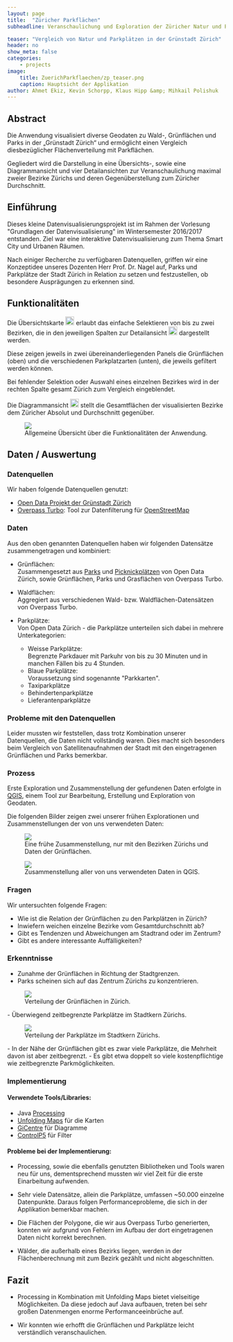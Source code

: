 ```yaml
---
layout: page
title:  "Züricher Parkflächen"
subheadline: Veranschaulichung und Exploration der Züricher Natur und Parkplätze

teaser: "Vergleich von Natur und Parkplätzen in der Grünstadt Zürich"
header: no
show_meta: false
categories:
    - projects
image:
    title: ZuerichParkflaechen/zp_teaser.png
    caption: Hauptsicht der Applikation
author: Ahmet Ekiz, Kevin Schorpp, Klaus Hipp &amp; Mihkail Polishuk
---
```


## Abstract
Die Anwendung visualisiert diverse Geodaten zu Wald-, Grünflächen und Parks in der „Grünstadt Zürich“ und ermöglicht einen Vergleich diesbezüglicher Flächenverteilung mit Parkflächen.

Gegliedert wird die Darstellung in eine Übersichts-, sowie eine Diagrammansicht und vier Detailansichten zur Veranschaulichung maximal zweier Bezirke Zürichs und deren Gegenüberstellung zum Züricher Durchschnitt.

## Einführung
Dieses kleine Datenvisualisierungsprojekt ist im Rahmen der Vorlesung "Grundlagen der Datenvisualisierung" im Wintersemester 2016/2017 entstanden. Ziel war eine interaktive Datenvisualisierung zum Thema Smart City und Urbanen Räumen.

Nach einiger Recherche zu verfügbaren Datenquellen, griffen wir eine Konzeptidee unseres Dozenten Herr Prof. Dr. Nagel auf, Parks und Parkplätze der Stadt Zürich in Relation zu setzen und festzustellen, ob besondere Ausprägungen zu erkennen sind.

## Funktionalitäten
Die Übersichtskarte <img src="{{ site.urlimg }}/ZuerichParkflaechen/zp_A.png" alt="(A)" style="width: 20px; height: 20px;" /> erlaubt das einfache Selektieren von bis zu zwei Bezirken, die in den jeweiligen Spalten zur Detailansicht <img src="{{ site.urlimg }}/ZuerichParkflaechen/zp_B.png" alt="(B)" style="width: 20px; height: 20px;" /> dargestellt werden.

Diese zeigen jeweils in zwei übereinanderliegenden Panels die Grünflächen (oben) und die verschiedenen Parkplatzarten (unten), die jeweils gefiltert werden können.

Bei fehlender Selektion oder Auswahl eines einzelnen Bezirkes wird in der rechten Spalte gesamt Zürich zum Vergleich eingeblendet.

Die Diagrammansicht <img src="{{ site.urlimg }}/ZuerichParkflaechen/zp_C.png" alt="(C)" style="width: 20px; height: 20px;" /> stellt die Gesamtflächen der visualisierten Bezirke dem Züricher Absolut und Durchschnitt gegenüber.

<figure>
  <img src="{{ site.urlimg }}/ZuerichParkflaechen/zp_functions_image.png" />
  <figcaption >Allgemeine Übersicht über die Funktionalitäten der Anwendung.</figcaption>
</figure>

## Daten / Auswertung

### Datenquellen
Wir haben folgende Datenquellen genutzt:

-   [Open Data Projekt der Grünstadt Zürich](https://data.stadt-zuerich.ch/)
-   [Overpass Turbo](https://overpass-turbo.eu/): Tool zur Datenfilterung für [OpenStreetMap](http://openstreetmap.org/)

### Daten
Aus den oben genannten Datenquellen haben wir folgenden Datensätze zusammengetragen und kombiniert:

-   Grünflächen:  
    Zusammengesetzt aus [Parks](https://data.stadt-zuerich.ch/dataset/park) und [Picknickplätzen](https://data.stadt-zuerich.ch/dataset/picknickplatz) von Open Data Zürich, sowie Grünflächen, Parks und Grasflächen von Overpass Turbo.

-   Waldflächen:  
    Aggregiert aus verschiedenen Wald- bzw. Waldflächen-Datensätzen von Overpass Turbo.

-   Parkplätze:  
    Von Open Data Zürich - die Parkplätze unterteilen sich dabei in mehrere Unterkategorien:

    -   Weisse Parkplätze:  
        Begrenzte Parkdauer mit Parkuhr von bis zu 30 Minuten und in manchen Fällen bis zu 4 Stunden.
    -   Blaue Parkplätze:  
        Voraussetzung sind sogenannte "Parkkarten".
    -   Taxiparkplätze
    -   Behindertenparkplätze
    -   Lieferantenparkplätze

### Probleme mit den Datenquellen
Leider mussten wir feststellen, dass trotz Kombination unserer Datenquellen, die Daten nicht vollständig waren.
Dies macht sich besonders beim Vergleich von Satellitenaufnahmen der Stadt mit den eingetragenen Grünflächen und Parks bemerkbar.

### Prozess
Erste Exploration und Zusammenstellung der gefundenen Daten erfolgte in [QGIS](http://qgis.org/de/site/), einem Tool zur Bearbeitung, Erstellung und Exploration von Geodaten.

Die folgenden Bilder zeigen zwei unserer frühen Explorationen und Zusammenstellungen der von uns verwendeten Daten:

<figure>
  <img src="{{ site.urlimg }}/ZuerichParkflaechen/QGIS_Bezirke_GruenUndWaldflaechen.JPG" />
  <figcaption >Eine frühe Zusammenstellung, nur mit den Bezirken Zürichs und Daten der Grünflächen.</figcaption>
</figure>

<figure>
  <img src="{{ site.urlimg }}/ZuerichParkflaechen/QGIS_View.JPG" />
  <figcaption >Zusammenstellung aller von uns verwendeten Daten in QGIS.</figcaption>
</figure>

### Fragen
Wir untersuchten folgende Fragen:

-   Wie ist die Relation der Grünflächen zu den Parkplätzen in Zürich?
-   Inwiefern weichen einzelne Bezirke vom Gesamtdurchschnitt ab?
-   Gibt es Tendenzen und Abweichungen am Stadtrand oder im Zentrum?
-   Gibt es andere interessante Auffälligkeiten?

### Erkenntnisse
-   Zunahme der Grünflächen in Richtung der Stadtgrenzen.
-   Parks scheinen sich auf das Zentrum Zürichs zu konzentrieren.
<figure>
  <img src="{{ site.urlimg }}/ZuerichParkflaechen/zp_gruenflaechen.png" />
  <figcaption >Verteilung der Grünflächen in Zürich.</figcaption>
</figure>
-   Überwiegend zeitbegrenzte Parkplätze im Stadtkern Zürichs.
<figure>
  <img src="{{ site.urlimg }}/ZuerichParkflaechen/zp_parkplaetze.png" />
  <figcaption >Verteilung der Parkplätze im Stadtkern Zürichs.</figcaption>
</figure>
-   In der Nähe der Grünflächen gibt es zwar viele Parkplätze, die Mehrheit davon ist aber zeitbegrenzt.
-   Es gibt etwa doppelt so viele kostenpflichtige wie zeitbegrenzte Parkmöglichkeiten.

### Implementierung

#### Verwendete Tools/Libraries:
-   Java [Processing](https://processing.org/)
-   [Unfolding Maps](http://unfoldingmaps.org/) für die Karten
-   [GiCentre](http://www.gicentre.net/) für Diagramme
-   [ControlP5](http://www.sojamo.de/libraries/controlP5/) für Filter

#### Probleme bei der Implementierung:
-   Processing, sowie die ebenfalls genutzten Bibliotheken und Tools waren neu für uns, dementsprechend mussten wir viel Zeit für die erste Einarbeitung aufwenden.

-   Sehr viele Datensätze, allein die Parkplätze, umfassen ~50.000 einzelne Datenpunkte. Daraus folgen Performanceprobleme, die sich in der Applikation bemerkbar machen.

-   Die Flächen der Polygone, die wir aus Overpass Turbo generierten, konnten wir aufgrund von Fehlern im Aufbau der dort eingetragenen Daten nicht korrekt berechnen.

-   Wälder, die außerhalb eines Bezirks liegen, werden in der Flächenberechnung mit zum Bezirk gezählt und nicht abgeschnitten.

## Fazit
-   Processing in Kombination mit Unfolding Maps bietet vielseitige Möglichkeiten. Da diese jedoch auf Java aufbauen, treten bei sehr großen Datenmengen enorme Performanceeinbrüche auf.

-   Wir konnten wie erhofft die Grünflächen und Parkplätze leicht verständlich veranschaulichen.
